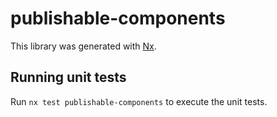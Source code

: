 # publishable-components

This library was generated with [Nx](https://nx.dev).

## Running unit tests

Run `nx test publishable-components` to execute the unit tests.
